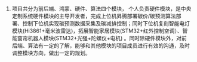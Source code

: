1. 项目共分为前后端、鸿蒙、硬件、算法四个模块， 个人负责硬件模块，是中央定制系统硬件模块的主导开发者，完成上位机昇腾部署碳价/碳预测算法部署、控制下位机实现碳预测数据采集及碳减排控制；同时下位机复刻智能电灯模块(Hi3861+毫米波雷达)，拓展智能家居模块(STM32+红外控制空调）、智能窗帘机器人模块(STM32+光强+陀螺仪+电机) 。同时除硬件模块外，对前后端、算法有一定的了解，能够和其他模块的项目成员进行有效的沟通，及时调整模块方向，做出一定的规划。
